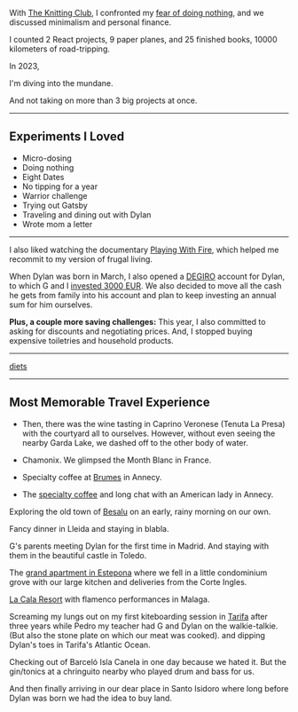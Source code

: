 With [The Knitting Club](https://www.mirhamasala.com/the-knitting-club), I confronted my [fear of doing nothing](https://www.mirhamasala.com/the-fear-list), and we discussed minimalism and personal finance.

I counted 2 React projects, 9 paper planes, and 25 finished books, 10000 kilometers of road-tripping.

In 2023,

I'm diving into the mundane.

And not taking on more than 3 big projects at once.

---

## Experiments I Loved

- Micro-dosing
- Doing nothing
- Eight Dates
- No tipping for a year
- Warrior challenge
- Trying out Gatsby
- Traveling and dining out with Dylan
- Wrote mom a letter

---

I also liked watching the documentary [Playing With Fire](https://www.playingwithfire.co/the-documentary), which helped me recommit to my version of frugal living.

When Dylan was born in March, I also opened a [DEGIRO](https://www.degiro.com/) account for Dylan, to which G and I [invested 3000 EUR](https://paulmerriman.com/how-time-can-turn-3000-into-50-million/). We also decided to move all the cash he gets from family into his account and plan to keep investing an annual sum for him ourselves.

**Plus, a couple more saving challenges:** This year, I also committed to asking for discounts and negotiating prices. And, I stopped buying expensive toiletries and household products.

---

[diets](/letters/heal-111222)

---

## Most Memorable Travel Experience

- Then, there was the wine tasting in Caprino Veronese (Tenuta La Presa) with the courtyard all to ourselves. However, without even seeing the nearby Garda Lake, we dashed off to the other body of water.

- Chamonix. We glimpsed the Month Blanc in France.

- Specialty coffee at [Brumes](https://goo.gl/maps/YWzm2LQA1FTrJfVn7) in Annecy.

- The [specialty coffee](https://goo.gl/maps/RVG3V3xhTn2nfveL8) and long chat with an American lady in Annecy.


Exploring the old town of [Besalu](https://goo.gl/maps/vTDz4rR5GBtiejVR7) on an early, rainy morning on our own.

Fancy dinner in Lleida and staying in blabla.

G's parents meeting Dylan for the first time in Madrid. And staying with them in the beautiful castle in Toledo.

The [grand apartment in Estepona](https://goo.gl/maps/XuG8VVdHLieicpPu7) where we fell in a little condominium grove with our large kitchen and deliveries from the Corte Ingles.

[La Cala Resort](https://goo.gl/maps/LNM7v7ubZ1EXAFZq5) with flamenco performances in Malaga.

Screaming my lungs out on my first kiteboarding session in [Tarifa](https://goo.gl/maps/AqK9W4Ryw6eEVZWG6) after three years while Pedro my teacher had G and Dylan on the walkie-talkie. (But also the stone plate on which our meat was cooked). and dipping Dylan's toes in Tarifa's Atlantic Ocean.

Checking out of Barceló Isla Canela in one day because we hated it. But the gin/tonics at a chringuito nearby who played drum and bass for us.

And then finally arriving in our dear place in Santo Isidoro where long before Dylan was born we had the idea to buy land.
